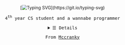 <div align="center">
   
[![Typing SVG](https://readme-typing-svg.herokuapp.com?font=Ubuntu+Mono&duration=4000&pause=998&color=D3C6AA&background=2D353B&center=true&vCenter=true&random=false&width=435&lines=Hi+there!+%F0%9F%91%8B;My+name's+Annan;Always+on+the+lookout+for+something+cool;Pleased+to+meet+you!)](https://git.io/typing-svg)

  <p>
    <samp>
        4<sup>th</sup> year CS student and a wannabe programmer
    </samp>
  </p>
  <details>
    <summary><samp>&#9776; Details</samp></summary>
    <table>
      <tr>
        <td>
          <div>
              <samp>There's probably not much to see here <i>yet</i>, but feel free to wander around regardless!</samp>
          </div>
          <hr />
          <div align="center">
            <table>
              <tr>
                <td><samp>💪 I'm currently grinding on my programming skills.</samp></td>
              </tr>
              <tr>
                <td><samp>👁️ Would look into anything that catches my fancy.</samp></td>
              </tr>
              <tr>
                <td><samp>🌱 Wondering if Perl, or "Bash on steroids", is any good.</samp></td>
              </tr>
              <tr>
                <td><samp>🧐 Fidgeting a little with the idea of learning ARM assembly.</samp></td>
              </tr>
              <tr>
                <td><samp>🌲 cmv: everforest colorscheme is the best!</samp></td>
              </tr>
            </table>
          </div>
        </td>
      </tr>
    </table>
    <table>
      <tr>
        <td>
          <img
            src="https://github-readme-stats.vercel.app/api/top-langs/?username=mccranky83&layout=compact&show_icons=true&hide_border=true&border_radius=4.5&icon_color=e68183&text_color=dbbc7f&title_color=a7c080&bg_color=ffffff&locale=en&include_all_commits=false"
            alt="Stats"
          />
          <br />
          <img
            src="https://github-readme-stats.vercel.app/api?username=mccranky83&show_icons=true&hide_border=true&border_radius=4.5&icon_color=e68183&text_color=dbbc7f&title_color=a7c080&bg_color=ffffff&locale=en&include_all_commits=false"
            alt="Most Used Languages"
          />
        </td>
        <td>
          <a href="https://spotify-github-profile.kittinanx.com/api/view?uid=31qvboi5ppkhoawm6l5dhtf2qwfi&redirect=true" target="_self" title="Open In Spotify">
            <img
              src="https://spotify-github-profile.kittinanx.com/api/view?uid=31qvboi5ppkhoawm6l5dhtf2qwfi&cover_image=true&theme=default&show_offline=false&background_color=ffffff&interchange=false&bar_color=a0c080&bar_color_cover=false"
              style="height: 380px"
            />
          </a>
        </td>
      </tr>
      <tr>
        <td colspan="2">
          <div align="center">

<!--START_SECTION:waka-->

```lua
From: 20 August 2024 - To: 08 June 2025

Total Time: 311 hrs 16 mins

JavaScript     216 hrs 34 mins >>>>>>>>>>>>>>>>>--------   68.29 %
Lua            14 hrs 27 mins  >------------------------   04.56 %
C++            11 hrs 26 mins  >------------------------   03.61 %
Markdown       9 hrs 25 mins   >------------------------   02.97 %
Text           8 hrs           >------------------------   02.53 %
JSON           7 hrs 50 mins   >------------------------   02.48 %
HTML           7 hrs 10 mins   >------------------------   02.26 %
Other          5 hrs 50 mins   -------------------------   01.84 %
zsh            4 hrs 43 mins   -------------------------   01.49 %
Bash           4 hrs 9 mins    -------------------------   01.31 %
```

<!--END_SECTION:waka-->

</div></td></tr>
    </table>
    <img src="https://count.getloli.com/@:Mccranky83?name=%3AMccranky83&theme=rule34&padding=7&offset=7&scale=0.8&pixelated=1&darkmode=auto" alt=":Mccranky83" />
    <h4>Languages and Tools:</h4>
    <img alt="Neovim" width="26px" src="https://raw.githubusercontent.com/github/explore/26674e638508ac4a4e113ee32d6755ebfa000569/topics/neovim/neovim.png" />
    <img alt="Kitty" width="26px" src="https://sw.kovidgoyal.net/kitty/_static/kitty.svg" />
    <img alt="HTML5" width="26px" src="https://raw.githubusercontent.com/github/explore/80688e429a7d4ef2fca1e82350fe8e3517d3494d/topics/html/html.png" />
    <img alt="CSS3" width="26px" src="https://raw.githubusercontent.com/github/explore/80688e429a7d4ef2fca1e82350fe8e3517d3494d/topics/css/css.png" />
    <img alt="JavaScript" width="26px" src="https://raw.githubusercontent.com/github/explore/80688e429a7d4ef2fca1e82350fe8e3517d3494d/topics/javascript/javascript.png" />
    <img alt="React" width="26px" src="https://raw.githubusercontent.com/github/explore/80688e429a7d4ef2fca1e82350fe8e3517d3494d/topics/react/react.png" />
    <img alt="Node.js" width="26px" src="https://raw.githubusercontent.com/github/explore/80688e429a7d4ef2fca1e82350fe8e3517d3494d/topics/nodejs/nodejs.png" />
    <img alt="SQL" width="26px" src="https://raw.githubusercontent.com/github/explore/80688e429a7d4ef2fca1e82350fe8e3517d3494d/topics/sql/sql.png" />
    <img alt="Git" width="26px" src="https://raw.githubusercontent.com/github/explore/80688e429a7d4ef2fca1e82350fe8e3517d3494d/topics/git/git.png" />
    <img alt="Linux" width="26px" src="https://raw.githubusercontent.com/github/explore/80688e429a7d4ef2fca1e82350fe8e3517d3494d/topics/linux/linux.png"/>
  </details>
  <samp>
    <p>
      From <a href="https://github.com/Mccranky83/Mccranky83">Mccranky</a>
    </p>
  </samp> 
</div>
